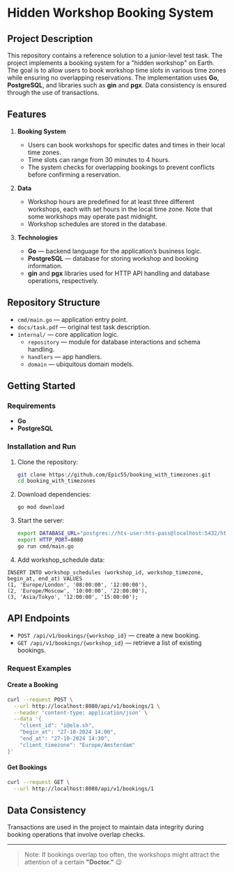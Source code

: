# Hidden Workshop Booking System

## Project Description
This repository contains a reference solution to a junior-level test task. 
The project implements a booking system for a "hidden workshop" on Earth. 
The goal is to allow users to book workshop time slots in various time zones while ensuring 
no overlapping reservations. The implementation uses **Go**, **PostgreSQL**, and libraries 
such as **gin** and **pgx**. 
Data consistency is ensured through the use of transactions.

## Features
1. **Booking System**
    - Users can book workshops for specific dates and times in their local time zones.
    - Time slots can range from 30 minutes to 4 hours.
    - The system checks for overlapping bookings to prevent conflicts before confirming a reservation.

2. **Data**
    - Workshop hours are predefined for at least three different workshops, each with set hours in the local time zone. Note that some workshops may operate past midnight.
    - Workshop schedules are stored in the database.

3. **Technologies**
    - **Go** — backend language for the application’s business logic.
    - **PostgreSQL** — database for storing workshop and booking information.
    - **gin** and **pgx** libraries used for HTTP API handling and database operations, respectively.

## Repository Structure
- `cmd/main.go` — application entry point.
- `docs/task.pdf` — original test task description.
- `internal/` — core application logic.
    - `repository` — module for database interactions and schema handling.
    - `handlers` — app handlers.
    - `domain` — ubiquitous domain models.

## Getting Started
### Requirements
- **Go**
- **PostgreSQL**

### Installation and Run
1. Clone the repository:
    ```bash
    git clone https://github.com/Epic55/booking_with_timezones.git
    cd booking_with_timezones
    ```

2. Download dependencies:
    ```bash
    go mod download
    ```

3. Start the server:
    ```bash
    export DATABASE_URL="postgres://hts-user:hts-pass@localhost:5432/hts?sslmode=disable"
    export HTTP_PORT=8080
    go run cmd/main.go
    ```
   
4. Add workshop_schedule data:
```postgresql
INSERT INTO workshop_schedules (workshop_id, workshop_timezone, begin_at, end_at) VALUES
(1, 'Europe/London', '08:00:00', '12:00:00'),
(2, 'Europe/Moscow', '10:00:00', '22:00:00'),
(3, 'Asia/Tokyo', '12:00:00', '15:00:00');
```

## API Endpoints
- `POST /api/v1/bookings/{workshop_id}` — create a new booking.
- `GET /api/v1/bookings/{workshop_id}` — retrieve a list of existing bookings.

### Request Examples

#### Create a Booking
```bash
curl --request POST \
  --url http://localhost:8080/api/v1/bookings/1 \
  --header 'content-type: application/json' \
  --data '{
	"client_id": "i@ela.sh",
  	"begin_at": "27-10-2024 14:00",
  	"end_at": "27-10-2024 14:30",
  	"client_timezone": "Europe/Amsterdam"
}'
```


####
#### Get Bookings
```bash
curl --request GET \
  --url http://localhost:8080/api/v1/bookings/1
```

## Data Consistency
Transactions are used in the project to maintain data integrity 
during booking operations that involve overlap checks.

---

> Note: If bookings overlap too often, the workshops might attract the attention of a certain **"Doctor."** 😉
